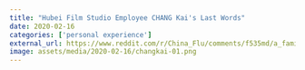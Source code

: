 ```yaml
---
title: "Hubei Film Studio Employee CHANG Kai's Last Words"
date: 2020-02-16
categories: ['personal experience']
external_url: https://www.reddit.com/r/China_Flu/comments/f535md/a_family_of_four_in_wuhan_all_passed_away_due_to/
image: assets/media/2020-02-16/changkai-01.png
---
```

